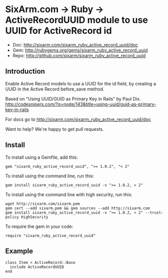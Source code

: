 # SixArm.com → Ruby → <br> ActiveRecordUUID module to use UUID for ActiveRecord id

* Doc: <http://sixarm.com/sixarm_ruby_active_record_uuid/doc>
* Gem: <http://rubygems.org/gems/sixarm_ruby_active_record_uuid>
* Repo: <http://github.com/sixarm/sixarm_ruby_active_record_uuid>
<!--header-shut-->


## Introduction

Enable Active Record models to use a UUID for the id field,
by creating a UUID in the Active Record before_save method.

Based on "Using UUID/GUID as Primary Key in Rails" by Paul Dix.
http://codesnipers.com/?q=node/143&title=using-uuid/guid-as-primary-key-in-rails

For docs go to <http://sixarm.com/sixarm_ruby_active_record_uuid/doc>

Want to help? We're happy to get pull requests.


<!--install-opent-->

## Install

To install using a Gemfile, add this:

    gem "sixarm_ruby_active_record_uuid", ">= 1.0.2", "< 2"

To install using the command line, run this:

    gem install sixarm_ruby_active_record_uuid -v ">= 1.0.2, < 2"

To install using the command line with high security, run this:

    wget http://sixarm.com/sixarm.pem
    gem cert --add sixarm.pem && gem sources --add http://sixarm.com
    gem install sixarm_ruby_active_record_uuid -v ">= 1.0.2, < 2" --trust-policy HighSecurity

To require the gem in your code:

    require "sixarm_ruby_active_record_uuid"

<!--install-shut-->


## Example

    class Item < ActiveRecord::Base
      include ActiveRecordUUID
    end
